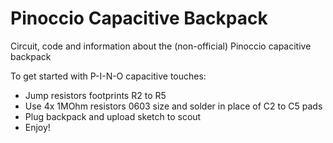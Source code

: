 Pinoccio Capacitive Backpack
============================
Circuit, code and information about the (non-official) Pinoccio capacitive backpack

To get started with P-I-N-O capacitive touches:
- Jump resistors footprints R2 to R5
- Use 4x 1MOhm resistors 0603 size and solder in place of C2 to C5 pads
- Plug backpack and upload sketch to scout
- Enjoy!
